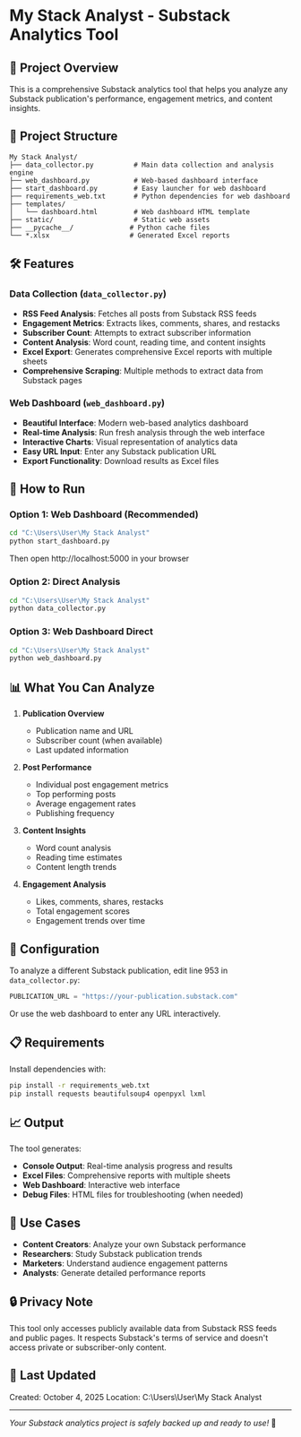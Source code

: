 # My Stack Analyst - Substack Analytics Tool

## 🚀 Project Overview
This is a comprehensive Substack analytics tool that helps you analyze any Substack publication's performance, engagement metrics, and content insights.

## 📁 Project Structure
```
My Stack Analyst/
├── data_collector.py          # Main data collection and analysis engine
├── web_dashboard.py           # Web-based dashboard interface
├── start_dashboard.py         # Easy launcher for web dashboard
├── requirements_web.txt       # Python dependencies for web dashboard
├── templates/
│   └── dashboard.html         # Web dashboard HTML template
├── static/                    # Static web assets
├── __pycache__/              # Python cache files
└── *.xlsx                    # Generated Excel reports
```

## 🛠️ Features

### Data Collection (`data_collector.py`)
- **RSS Feed Analysis**: Fetches all posts from Substack RSS feeds
- **Engagement Metrics**: Extracts likes, comments, shares, and restacks
- **Subscriber Count**: Attempts to extract subscriber information
- **Content Analysis**: Word count, reading time, and content insights
- **Excel Export**: Generates comprehensive Excel reports with multiple sheets
- **Comprehensive Scraping**: Multiple methods to extract data from Substack pages

### Web Dashboard (`web_dashboard.py`)
- **Beautiful Interface**: Modern web-based analytics dashboard
- **Real-time Analysis**: Run fresh analysis through the web interface
- **Interactive Charts**: Visual representation of analytics data
- **Easy URL Input**: Enter any Substack publication URL
- **Export Functionality**: Download results as Excel files

## 🚀 How to Run

### Option 1: Web Dashboard (Recommended)
```bash
cd "C:\Users\User\My Stack Analyst"
python start_dashboard.py
```
Then open http://localhost:5000 in your browser

### Option 2: Direct Analysis
```bash
cd "C:\Users\User\My Stack Analyst"
python data_collector.py
```

### Option 3: Web Dashboard Direct
```bash
cd "C:\Users\User\My Stack Analyst"
python web_dashboard.py
```

## 📊 What You Can Analyze

1. **Publication Overview**
   - Publication name and URL
   - Subscriber count (when available)
   - Last updated information

2. **Post Performance**
   - Individual post engagement metrics
   - Top performing posts
   - Average engagement rates
   - Publishing frequency

3. **Content Insights**
   - Word count analysis
   - Reading time estimates
   - Content length trends

4. **Engagement Analysis**
   - Likes, comments, shares, restacks
   - Total engagement scores
   - Engagement trends over time

## 🔧 Configuration

To analyze a different Substack publication, edit line 953 in `data_collector.py`:
```python
PUBLICATION_URL = "https://your-publication.substack.com"
```

Or use the web dashboard to enter any URL interactively.

## 📋 Requirements

Install dependencies with:
```bash
pip install -r requirements_web.txt
pip install requests beautifulsoup4 openpyxl lxml
```

## 📈 Output

The tool generates:
- **Console Output**: Real-time analysis progress and results
- **Excel Files**: Comprehensive reports with multiple sheets
- **Web Dashboard**: Interactive web interface
- **Debug Files**: HTML files for troubleshooting (when needed)

## 🎯 Use Cases

- **Content Creators**: Analyze your own Substack performance
- **Researchers**: Study Substack publication trends
- **Marketers**: Understand audience engagement patterns
- **Analysts**: Generate detailed performance reports

## 🔒 Privacy Note

This tool only accesses publicly available data from Substack RSS feeds and public pages. It respects Substack's terms of service and doesn't access private or subscriber-only content.

## 📝 Last Updated
Created: October 4, 2025
Location: C:\Users\User\My Stack Analyst

---
*Your Substack analytics project is safely backed up and ready to use!* 🎉
